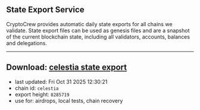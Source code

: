 ## State Export Service
CryptoCrew provides automatic daily state exports for all chains we validate. State export files can be used as genesis files and are a snapshot of the current blockchain state, including all validators, accounts, balances and delegations.

---
**Download: [celestia state export](https://dl-eu2.ccvalidators.com/SERVICE/celestia/celestia_export_8285719.json)**
---

- last updated: Fri Oct 31 2025 12:30:21
- chain id: `celestia`
- export height: `8285719`
- use for: airdrops, local tests, chain recovery
